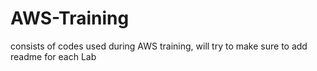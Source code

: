 # AWS-Training
consists of codes used during AWS training, will try to make sure to add readme for each Lab
